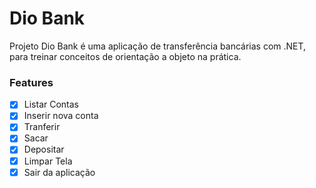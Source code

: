 # Dio Bank

Projeto Dio Bank é uma aplicação de transferência bancárias com .NET, para treinar conceitos de orientação a objeto na prática.

### Features

- [x] Listar Contas
- [x] Inserir nova conta
- [x] Tranferir
- [x] Sacar
- [x] Depositar
- [x] Limpar Tela
- [x] Sair da aplicação
